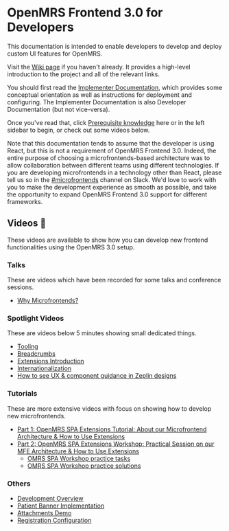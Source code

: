 # OpenMRS Frontend 3.0 for Developers

<!--
  This documentation follows the Google developer documentation style guide:
    https://developers.google.com/style
  
  Please give it a read and write accordingly.

  Canonical names:
    - "microfrontend": any "-app" package
    - "microfrontends": the packages or the generic architecture concept
    - "OpenMRS Frontend 3.0": the OpenMRS framework for microfrontends
    - "the openmrs-spa.org CI server": openmrs-spa.org
    - "community-managed microfrontend": what it sounds like. Doesn't necessarily include
        everything published to the `openmrs` NPM org.

  Other notes:
    - Use line breaks. Try and keep line length below 100 characters.
    - Links between different documentation pages must work in the GitHub UI
        (in addition to Docsify). This means that they must be relative and
        suffixed with `.md`.
          Bad: `/main/state`
          Good: `main/state.md` or `../main/state.md` or `./state.md`
    - Right now, it's okay to assume devs are using React. When possible,
        please do include framework-agnostic examples. Keep in mind that at
        some point in the future it may make sense to refactor these docs to
        be less React-centric.
  -->

This documentation is intended to enable developers to develop and deploy
custom UI features for OpenMRS.

Visit the
[Wiki page](https://wiki.openmrs.org/display/projects/OpenMRS+3.0%3A+A+Frontend+Framework+that+enables+collaboration+and+better+User+Experience)
if you haven't already. It provides a high-level
introduction to the project and all of the relevant links.

You should first read the
[Implementer Documentation](https://wiki.openmrs.org/display/projects/Frontend+3.0+Documentation+for+Implementers),
which provides some conceptual orientation as well as instructions for deployment
and configuring. The Implementer Documentation is also Developer Documentation
(but not vice-versa).

Once you've read that, click [Prerequisite knowledge](getting_started/prerequisites.md)
here or in the left sidebar to begin, or check out some videos below.

Note that this documentation tends to assume that the developer is using React,
but this is not a requirement of OpenMRS Frontend 3.0. Indeed, the entire purpose
of choosing a microfrontends-based architecture was to allow collaboration between
different teams using different technologies. If you are developing
microfrontends in a technology other than React, please tell us so in the
[#microfrontends](https://openmrs.slack.com/archives/CHP5QAE5R) channel on Slack.
We'd love to work with you to make the development experience as smooth as possible,
and take the opportunity to expand OpenMRS Frontend 3.0 support for different
frameworks.

## Videos 🎥

These videos are available to show how you can develop new frontend functionalities using the OpenMRS 3.0 setup.

### Talks 

These are videos which have been recorded for some talks and conference sessions.

- [Why Microfrontends?](https://youtu.be/XDIIuM7Ffas)

### Spotlight Videos

These are videos below 5 minutes showing small dedicated things.

- [Tooling](https://youtu.be/KDC8DwPWwjc)
- [Breadcrumbs](https://youtu.be/Rq4QGSF9r2M)
- [Extensions Introduction](https://youtu.be/crdEL91oBGs)
- [Internationalization](https://youtu.be/1pLUi47BIBo)
- [How to see UX & component guidance in Zeplin designs](https://www.youtube.com/watch?v=SjluEGDH4LU&feature=youtu.be&ab_channel=OpenMRS)

### Tutorials

These are more extensive videos with focus on showing how to develop new microfrontends.

- [Part 1: OpenMRS SPA Extensions Tutorial: About our Microfrontend Architecture & How to Use Extensions](https://iu.mediaspace.kaltura.com/media/t/1_e7kvnx9t?st=702) 
- [Part 2: OpenMRS SPA Extensions Workshop: Practical Session on our MFE Architecture & How to Use Extensions](https://iu.mediaspace.kaltura.com/media/t/1_iaq63mfd?st=282)
   - [OMRS SPA Workshop practice tasks](https://github.com/openmrs/openmrs-esm-testresults/tree/feature/workshop)
   - [OMRS SPA Workshop practice solutions](https://github.com/openmrs/openmrs-esm-testresults/tree/feature/workshop-solutions)


### Others

- [Development Overview](https://youtu.be/aIi1t5o7agI)
- [Patient Banner Implementation](https://youtu.be/3AoxdCjXbys)
- [Attachments Demo](https://youtu.be/Vm6sWV55nBQ)
- [Registration Configuration](https://youtu.be/PA9IiNgHAq8)
